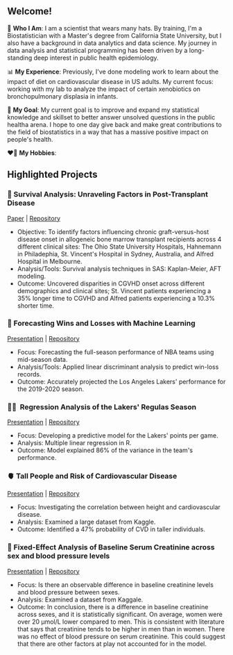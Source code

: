 ## Welcome!

🔬 **Who I Am**: I am a scientist that wears many hats. By training, I'm a Biostatistician with a Master's degree from California State University, but I also have a background in data analytics and data science. My journey in data analysis and statistical programming has been driven by a long-standing deep interest in public health epidemiology. 

📊 **My Experience**: Previously, I've done modeling work to learn about the impact of diet on cardiovascular disease in US adults. My current focus: working with my lab to analyze the impact of certain xenobiotics on bronchopulmonary displasia in infants.

🌟 **My Goal**: My current goal is to improve and expand my statistical knowledge and skillset to better answer unsolved questions in the public healtha arena. I hope to one day give back and make great contributions to the field of biostatistics in a way that has a massive positive impact on people's health. 

❤️‍🔥 **My Hobbies**: 

## Highlighted Projects

### 🧬 Survival Analysis: Unraveling Factors in Post-Transplant Disease
[Paper](https://github.com/aa1823/survGVHD/blob/main/Azuka_Atum_Final_Project_Stat697%20(1).pdf) | [Repository](https://github.com/aa1823/survGVHD)
- Objective: To identify factors influencing chronic graft-versus-host disease onset in allogeneic bone marrow transplant recipients across 4 different clinical sites: The Ohio State University Hospitals, Hahnemann in Philadephia, St. Vincent's Hospital in Sydney, Australia, and Alfred Hospital in Melbourne. 
- Analysis/Tools: Survival analysis techniques in SAS: Kaplan-Meier, AFT modeling.
- Outcome: Uncovered disparities in CGVHD onset across different demographics and clinical sites; St. Vincent patients experiencing a 35% longer time to CGVHD and Alfred patients experiencing a 10.3% shorter time. 

### 🏀 Forecasting Wins and Losses with Machine Learning
[Presentation](https://aa1823.netlify.app/projects/forecasting-wins-and-losses-with-machine-learning/atumazuka_stat694_project#/title-slide) | [Repository](https://github.com/aa1823/Forecasting-Wins-and-Losses-with-Machine-Learning)
- Focus: Forecasting the full-season performance of NBA teams using mid-season data.
- Analysis/Tools: Applied linear discriminant analysis to predict win-loss records.
- Outcome: Accurately projected the Los Angeles Lakers' performance for the 2019-2020 season.

### ⛹🏾 ️ Regression Analysis of the Lakers' Regulas Season
[Presentation](https://docs.google.com/presentation/d/10IYbtPEVv5NWqgOiy5cJY6PBJQrxdg0OaxwHcHkatOw/edit?usp=sharing) | [Repository](https://github.com/aa1823/MLRLakers2122)
- Focus: Developing a predictive model for the Lakers' points per game.
- Analysis: Multiple linear regression in R.
- Outcome: Model explained 86% of the variance in the team's performance.

### 🫀 Tall People and Risk of Cardiovascular Disease
[Presentation](https://docs.google.com/presentation/d/1U9NtZCW5T2i48sWn1qJxMcVl-fOO05FN8F-vDAGjSWg/edit?usp=sharing) | [Repository](https://github.com/aa1823/cvdheight)
- Focus: Investigating the correlation between height and cardiovascular disease.
- Analysis: Examined a large dataset from Kaggle.
- Outcome: Identified a 47% probability of CVD in taller individuals.

### 🫘 Fixed-Effect Analysis of Baseline Serum Creatinine across sex and blood pressure levels
[Presentation](https://github.com/aa1823/CKDproj/blob/main/Fixed-Effect%20Analysis%20of%20Baseline%20Serum%20Creatinine%20across%20sex%20and%20blood%20pressure%20levels%20.pdf) |
[Repository](https://github.com/aa1823/CKDproj)
- Focus: Is there an observable difference in baseline creatinine levels and blood pressure between sexes.
- Analysis: Examined a dataset from Kaggale.
- Outcome: In conclusion, there is a difference in baseline creatinine across sexes, and it is statistically significant. On average, women were over 20 µmol/L lower compared to men. This is consistent with literature that says that creatinine tends to be higher in men than in women. There was no effect of blood pressure on serum creatinine. This could suggest that there are other factors at play not accounted for in the model.
